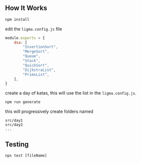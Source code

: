 ## How It Works
```bash
npm install
```

edit the `ligma.config.js` file
```javascript
module.exports = {
    dsa: [
        "InsertionSort",
        "MergeSort",
        "Queue",
        "Stack",
        "QuickSort",
        "DijkstraList",
        "PrimsList",
    ],
}
```

create a day of katas, this will use the list in the `ligma.config.js`.
```bash
npm run generate
```

this will progressively create folders named

```
src/day1
src/day2
...
```

## Testing
```
npx test [fileName]
```
